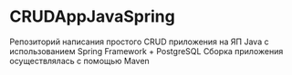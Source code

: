 # CRUDAppJavaSpring
Репозиторий написания простого CRUD приложения на ЯП Java с использованием Spring Framework + PostgreSQL
Сборка приложения осуществлялась с помощью Maven
